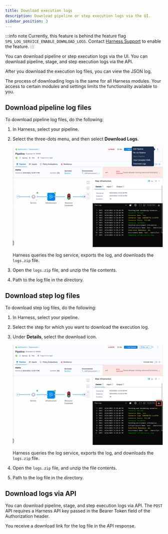 ```yaml
---
title: Download execution logs
description: Download pipeline or step execution logs via the UI. 
sidebar_position: 3
---
```


:::info note
Currently, this feature is behind the feature flag `SPG_LOG_SERVICE_ENABLE_DOWNLOAD_LOGS`. Contact [Harness Support](mailto:support@harness.io) to enable the feature.
:::

You can download pipeline or step execution logs via the UI. You can download pipeline, stage, and step execution logs via the API. 

After you download the execution log files, you can view the JSON log.

The process of downloading logs is the same for all Harness modules. Your access to certain modules and settings limits the functionality available to you.

## Download pipeline log files

To download pipeline log files, do the following:

1. In Harness, select your pipeline.
2. Select the three-dots menu, and then select **Download Logs**.

   ![](./static/download-pipeline-logs.png)

   Harness queries the log service, exports the log, and downloads the `logs.zip` file.

3. Open the `logs.zip` file, and unzip the file contents.
4. Path to the log file in the directory.

## Download step log files

To download step log files, do the following:

1. In Harness, select your pipeline.
2. Select the step for which you want to download the execution log.
3. Under **Details**, select the download icon.

   ![](./static/download-step-logs.png)

   Harness queries the log service, exports the log, and downloads the `logs.zip` file. 

4. Open the `logs.zip` file, and unzip the file contents.
5. Path to the log file in the directory.

## Download logs via API

You can download pipeline, stage, and step execution logs via API. The `POST` API requires a Harness API key passed in the Bearer Token field of the Authorization header.

You receive a download link for the log file in the API response.
